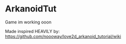 # ArkanoidTut
 Game im working ooon

Made inspired HEAVILY by:
https://github.com/noooway/love2d_arkanoid_tutorial/wiki
